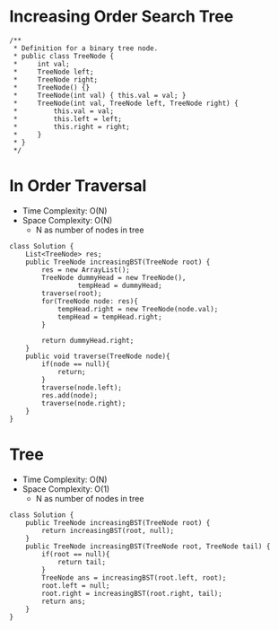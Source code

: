 # Increasing Order Search Tree

```
/**
 * Definition for a binary tree node.
 * public class TreeNode {
 *     int val;
 *     TreeNode left;
 *     TreeNode right;
 *     TreeNode() {}
 *     TreeNode(int val) { this.val = val; }
 *     TreeNode(int val, TreeNode left, TreeNode right) {
 *         this.val = val;
 *         this.left = left;
 *         this.right = right;
 *     }
 * }
 */
```

# In Order Traversal

- Time Complexity: O(N)
- Space Complexity: O(N)
  - N as number of nodes in tree

```
class Solution {
    List<TreeNode> res;
    public TreeNode increasingBST(TreeNode root) {
        res = new ArrayList();
        TreeNode dummyHead = new TreeNode(),
                 tempHead = dummyHead;
        traverse(root);
        for(TreeNode node: res){
            tempHead.right = new TreeNode(node.val);
            tempHead = tempHead.right;
        }

        return dummyHead.right;
    }
    public void traverse(TreeNode node){
        if(node == null){
            return;
        }
        traverse(node.left);
        res.add(node);
        traverse(node.right);
    }
}
```

# Tree

- Time Complexity: O(N)
- Space Complexity: O(1)
  - N as number of nodes in tree

```
class Solution {
    public TreeNode increasingBST(TreeNode root) {
        return increasingBST(root, null);
    }
    public TreeNode increasingBST(TreeNode root, TreeNode tail) {
        if(root == null){
            return tail;
        }
        TreeNode ans = increasingBST(root.left, root);
        root.left = null;
        root.right = increasingBST(root.right, tail);
        return ans;
    }
}
```

